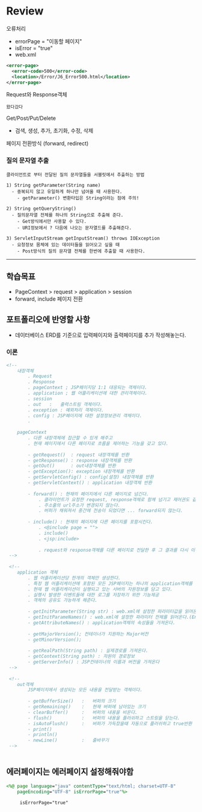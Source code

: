 # Review
오류처리
- errorPage = "이동할 페이지"
- isError = "true"
- web.xml
```xml
<error-page>
  <error-code>500</error-code>
  <location>/Error/J6_Error500.html</location>
</error-page>
```

Request와 Response객체
```
왔다갔다
```

Get/Post/Put/Delete
- 검색, 생성, 추가, 초기화, 수정, 삭제

페이지 전환방식 (forward, redirect)

### 질의 문자열 추출
```
클라이언트로 부터 전달된 질의 문자열들을 서블릿에서 추출하는 방법

1) String getParameter(String name)
  - 중복되지 않고 유일하게 하나만 넘어올 때 사용한다.
    - getParameter() 변환타입은 String이라는 점에 주의!
    
2) String getQueryString()
  - 질의문자열 전체를 하나의 String으로 추출해 준다.
    - Get방식에서만 사용할 수 있다.
    - URI정보에서 ? 다음에 나오는 문자열드를 추출해준다.
    
3) ServletInputStream getInputStream() throws IOException
  - 요청정보 몸체에 있는 데이터들을 읽어오고 싶을 때
    - Post방식의 질의 문자열 전체를 한번에 추출할 때 사용한다.
```


-----------------------------------------------------

## 학습목표
- PageContext > request > application > session
- forward, include 페이지 전환

## 포트폴리오에 반영할 사항
- 데이터베이스 ERD를 기준으로 입력페이지와 출력페이지를 추가 작성해놓는다.


### 이론
```jsp
<!-- 
	내장객체
		. Request
		. Response
		. pageContext ; JSP페이지당 1:1 대응되는 객체이다.
		. application ; 웹 어플리케이션에 대한 관리객체이다.
		. session
		. out	:	출력스트림 객체이다.
		. exception : 예외처리 객체이다.
		. config : JSP페이지에 대한 설정정보관리 객체이다.
		. 
			
	pageContext		
		. 다른 내장객체에 접근할 수 있게 해주고
		. 현재 페이지에서 다른 페이지로 흐름을 제어하는 기능을 갖고 있다.
		
		- getRequest()	: request 내장객체를 반환
		- getResponse()	: response 내장객체를 반환
		- getOut()		: out내장객체를 반환
		- getException(): exception 내장객체를 반환
		- getServletConfig() : config(설정) 내장객체를 반환
		- getServletContext() : application 내장객체 반환
		
		- forward() : 현재의 페이지에서 다른 페이지로 넘긴다.
			. 클라이언트가 요청한 request, response객체로 함께 넘기고 제어권도 같이 넘긴다.
			. 주소줄의 url주소가 변경되지 않는다.
			. 버퍼가 채워져서 중간에 전송이 되었다면 ... forward되지 않는다.
			
		- include() : 현재의 페이지에 다른 페이지를 포함시킨다.
			. <@include page = "">
			. include()
			. <jsp:include>
			
			. request와 response객체를 다른 페이지로 전달한 후 그 결과를 다시 이전 페이지로 반환받아서 클라이언트에게 응답한다.
 -->
 
 <!-- 
	application 객체
		. 웹 어플리케이션당 한개의 객체만 생성한다.
		. 특정 웹 어플리케이션에 포함된 모든 JSP페이지는 하나의 application객체를 공유한다.
		. 현재 웹 어플리케이션이 실행되고 있는 서버의 자원정보를 담고 있다.
		. 실행시 발생한 이벤트들에 대한 로그를 저장하기 위한 기능제공
		. 객체의 공유도 가능하게 해준다. 
		
		- getInitParameter(String str) : web.xml에 설정한 파라미터값을 읽어온다
		- getInitParameNames() : web.xml에 설정한 파라미터 전체를 읽어온다.(Enumeration)
		- getAttributeNames() : application객체의 속성들을 가져온다.
		
		- getMajorVersion(); 컨테이너가 지원하는 Major버전
		- getMinorVersion();
		
		- getRealPath(String path) : 실제경로를 가져온다.
		- getContext(String path) : 자원의 경로정보
		- getServerInfo() : JSP컨테이너의 이름과 버전을 가져온다
 -->
 
 <!-- 
	out객체
		JSP페이지에서 생성되는 모든 내용을 전달받는 객체이다.
		
		- getBufferSize()	:	버퍼의 크기
		- getRemaining()	:	현재 버퍼에 남아있는 크기
		- clearBuffer()		:	버퍼의 내용을 비운다.
		- flush()			:	버퍼의 내용을 플러쉬하고 스트링을 닫는다.
		- isAutoFlush()		:	버퍼가 가득찼을때 자동으로 플러쉬하고 true반환
		- print()
		- println()
		- newLine()			:	줄바꾸기
 -->
 
```

## 에러페이지는 에러페이지 설정해줘야함
```jsp
<%@ page language="java" contentType="text/html; charset=UTF-8"
    pageEncoding="UTF-8" isErrorPage="true"%>
    
     isErrorPage="true" 
```
